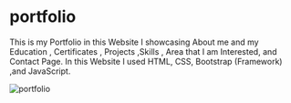 # portfolio
This is my Portfolio in this Website I showcasing About me and my Education , Certificates , Projects ,Skills , Area that I am Interested, and Contact Page. In this Website I used HTML, CSS, Bootstrap (Framework) ,and JavaScript.


![portfolio](https://github.com/DigiDuchess/portfolio/assets/145925959/e21de69a-08b6-4f6b-9fb2-d0bfb2981969)
